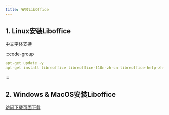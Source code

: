 ```yaml
---
title: 安装LibOffice
---
```


## 1. Linux安装Liboffice

[中文字体支持](/guides/latest/linux/chinese-language)

:::code-group

```yaml [Ubuntu]
apt-get update -y
apt-get install libreoffice libreoffice-l10n-zh-cn libreoffice-help-zh-cn
```
:::


## 2. Windows & MacOS安装Liboffice

<a href="https://zh-cn.libreoffice.org/download/libreoffice/" target="_blank">
访问下载页面下载</a>